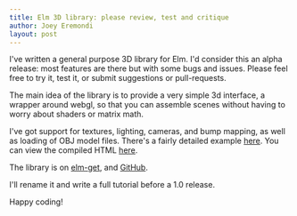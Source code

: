 ```yaml
---
title: Elm 3D library: please review, test and critique
author: Joey Eremondi
layout: post
---
```



I've written a general purpose 3D library for Elm.
I'd consider this an alpha release: most features are there but with some bugs and issues.
Please feel free to try it, test it, or submit suggestions or pull-requests.

The main idea of the library is to provide a very simple 3d interface, a wrapper around webgl,
so that you can assemble scenes without having to worry about shaders or matrix math.

I've got support for textures, lighting, cameras, and bump mapping,
as well as loading of OBJ model files.
There's a fairly detailed example [here](https://github.com/JoeyEremondi/ElmObjParser/blob/master/ObjTest.elm).
You can view the compiled HTML [here](http://eremondi.com/ElmObjParser/ObjTest.html).

The library is on [elm-get](http://library.elm-lang.org/catalog/JoeyEremondi-ElmObjParser/0.4.1),
and [GitHub](https://github.com/JoeyEremondi/ElmObjParser). 

I'll rename it and write a full tutorial before a 1.0 release.

Happy coding!
